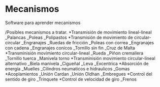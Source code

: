 # Mecanismos
Software para aprender mecanismos


/Posibles mecanismos a tratar.
*Transmisión de movimiento lineal-lineal
  _Palancas
  _Poleas
  _Polipastos
*Transmisión de movimiento de circular-circular
  _Engranajes
  _Ruedas de fricción
  _Poleas con correa
  _Engranajes con cadena
  _Engranajes conicos
  _Tornillo sin fin
  _Cruz de Malta
*Transminisión movimiento circular-lineal
  _Rueda
  _Piñon cremallera
  _Tornillo tuerca
  _Manivela torno
*Transminisión movimiento circular-lineal alternativo
  _Biela manivela
  _Cigueñal
  _Leva
  _Excentrica
*Absorción de energía
  _Muelles
  _Cilindros neumaticos e hidraulicos
  _Gomas
*Acoplamientos
  _Unión Cardan
  _Unión Oldhan
  _Embregues
*Control del sentido de giro
  _Trinquete
*Control de velocidad de giro
  _Frenos
 

 
 
